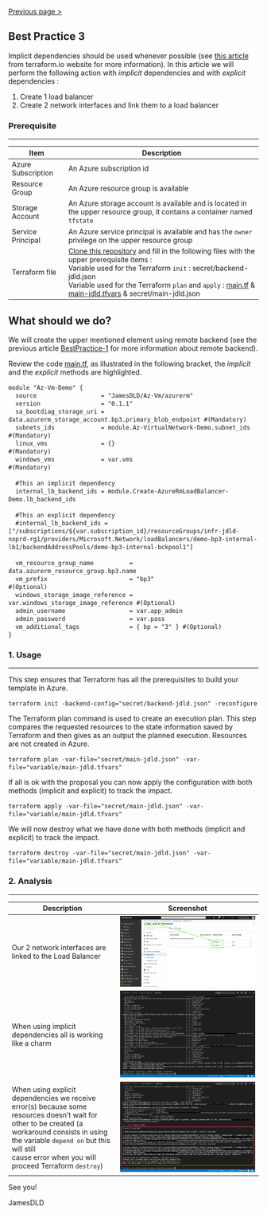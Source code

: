 [Previous page >](../)

Best Practice 3
------------
Implicit dependencies should be used whenever possible (see [this article](https://www.terraform.io/intro/getting-started/dependencies.html) from terraform.io website for more information).
In this article we will perform the following action with *implicit* dependencies and with *explicit* dependencies : 
1. Create 1 load balancer
2. Create 2 network interfaces and link them to a load balancer


### Prerequisite
-----

| Item | Description |
| ------------- | ------------- |
| Azure Subscription | An Azure subscription id |
| Resource Group | An Azure resource group is available |
| Storage Account | An Azure storage account is available and is located in the upper resource group, it contains a container named `tfstate` |
| Service Principal | An Azure service principal is available and has the `owner` privilege on the upper resource group |
| Terraform file | [Clone this repository](https://github.com/JamesDLD/terraform/tree/master/Best-Practice/BestPractice-3) and fill in the following files with the upper prerequisite items : <br> Variable used for the Terraform `init` : secret/backend-jdld.json <br> Variable used for the Terraform `plan` and `apply` : [main.tf](main.tf) & [main-jdld.tfvars](variable/main-jdld.tfvars) & secret/main-jdld.json |



What should we do?
------------
We will create the upper mentioned element using remote backend (see the previous article [BestPractice-1](../BestPractice-1) for more information about remote backend).

Review the code [main.tf](main.tf), as illustrated in the following bracket, the *implicit* and the *explicit* methods are highlighted.
```hcl
module "Az-Vm-Demo" {
  source                  = "JamesDLD/Az-Vm/azurerm"
  version                 = "0.1.1"
  sa_bootdiag_storage_uri = data.azurerm_storage_account.bp3.primary_blob_endpoint #(Mandatory)
  subnets_ids             = module.Az-VirtualNetwork-Demo.subnet_ids               #(Mandatory)
  linux_vms               = {}                                                     #(Mandatory)
  windows_vms             = var.vms                                                #(Mandatory)

  #This an implicit dependency
  internal_lb_backend_ids = module.Create-AzureRmLoadBalancer-Demo.lb_backend_ids

  #This an explicit dependency                 
  #internal_lb_backend_ids = ["/subscriptions/${var.subscription_id}/resourceGroups/infr-jdld-noprd-rg1/providers/Microsoft.Network/loadBalancers/demo-bp3-internal-lb1/backendAddressPools/demo-bp3-internal-bckpool1"]

  vm_resource_group_name          = data.azurerm_resource_group.bp3.name
  vm_prefix                       = "bp3"                               #(Optional)
  windows_storage_image_reference = var.windows_storage_image_reference #(Optional)
  admin_username                  = var.app_admin
  admin_password                  = var.pass
  vm_additional_tags              = { bp = "3" } #(Optional)
}
```



### 1. Usage
-----

This step ensures that Terraform has all the prerequisites to build your template in Azure.
```hcl
terraform init -backend-config="secret/backend-jdld.json" -reconfigure
```

The Terraform plan command is used to create an execution plan.
This step compares the requested resources to the state information saved by Terraform and then gives as an output the planned execution. Resources are not created in Azure.
```hcl
terraform plan -var-file="secret/main-jdld.json" -var-file="variable/main-jdld.tfvars"
```

If all is ok with the proposal you can now apply the configuration with both methods (implicit and explicit) to track the impact.
```hcl
terraform apply -var-file="secret/main-jdld.json" -var-file="variable/main-jdld.tfvars"
```

We will now destroy what we have done with both methods (implicit and explicit) to track the impact.
```hcl
terraform destroy -var-file="secret/main-jdld.json" -var-file="variable/main-jdld.tfvars"
```

### 2. Analysis
-----

| Description | Screenshot |
| ------------- | ------------- |
| Our 2 network interfaces are linked to the Load Balancer | ![done](image/done.png) |
| When using implicit dependencies all is working like a charm | ![implicit](image/implicit.png) |
| When using explicit dependencies we receive error(s) because some resources doesn't wait for <br> other to be created (a workaround consists in using the variable `depend on` but this will still <br> cause error when you will proceed Terraform `destroy`) | ![explicit](image/explicit.png) |


See you!

JamesDLD
